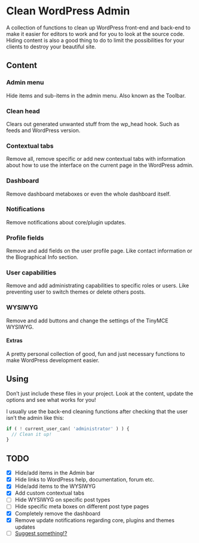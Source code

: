 # Clean WordPress Admin
A collection of functions to clean up WordPress front-end and back-end
to make it easier for editors to work and for you to look at the source code.
Hiding content is also a good thing to do to limit the possibilities for your clients to destroy your beautiful site.


## Content

### Admin menu
Hide items and sub-items in the admin menu. Also known as the Toolbar.

### Clean head
Clears out generated unwanted stuff from the wp_head hook. Such as feeds and WordPress version.

### Contextual tabs
Remove all, remove specific or add new contextual tabs with information about how to use the interface on the current page in the WordPress admin.

### Dashboard
Remove dashboard metaboxes or even the whole dashboard itself.

### Notifications
Remove notifications about core/plugin updates.

### Profile fields
Remove and add fields on the user profile page. Like contact information or the Biographical Info section.

### User capabilities
Remove and add administrating capabilities to specific roles or users. Like preventing user to switch themes or delete others posts.

### WYSIWYG
Remove and add buttons and change the settings of the TinyMCE WYSIWYG.

#### Extras
A pretty personal collection of good, fun and just necessary functions to make WordPress development easier.


## Using
Don’t just include these files in your project. Look at the content, update the options and see what works for you!

 I usually use the back-end cleaning functions after checking that the user isn’t the admin like this:
```php
if ( ! current_user_can( 'administrator' ) ) {
  // Clean it up!
}
```


## TODO
- [x] Hide/add items in the Admin bar
- [x] Hide links to WordPress help, documentation, forum etc.
- [x] Hide/add items to the WYSIWYG
- [x] Add custom contextual tabs
- [ ] Hide WYSIWYG on specific post types
- [ ] Hide specific meta boxes on different post type pages
- [x] Completely remove the dashboard
- [x] Remove update notifications regarding core, plugins and themes updates
- [ ] [Suggest something!?](https://github.com/vincentorback/clean-wordpress-admin/issues)
